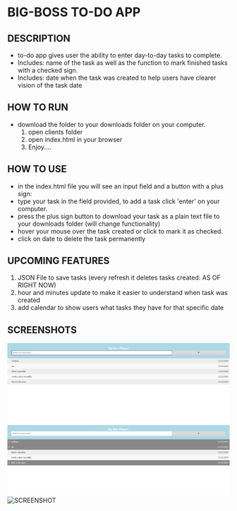 # BIG-BOSS TO-DO APP 
## DESCRIPTION 
* to-do app gives user the ability to enter day-to-day tasks to complete.
* Includes: name of the task as well as the function to mark finished tasks with a checked sign. 
* Includes: date when the task was created to help users have clearer vision of the task date 

## HOW TO RUN
- download the folder to your downloads folder on your computer. 
    1. open clients folder
    2. open index.html in your browser 
    3. Enjoy.... 

## HOW TO USE
* in the index.html file you will see an input field and a button with a plus sign:
* type your task in the field provided, to add a task click 'enter' on your computer. 
* press the plus sign button to download your task as a plain text file to your downloads folder (will change functionality) 
* hover your mouse over the task created or click to mark it as checked. 
* click on date to delete the task permanently 

## UPCOMING FEATURES 
1. JSON File to save tasks (every refresh it deletes tasks created: AS OF RIGHT NOW)
2. hour and minutes update to make it easier to understand when task was created 
3. add calendar to show users what tasks they have for that specific date 


## SCREENSHOTS 
![SCREENSHOT](https://github.com/adelxh/to-do/blob/master/s1.PNG)
![SCREENSHOT](https://github.com/adelxh/to-do/blob/master/s2.PNG)
![SCREENSHOT]()
